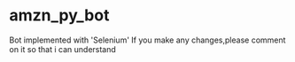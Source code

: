 # amzn_py_bot
 Bot implemented with 'Selenium'
 If you make any changes,please comment on it so that i can understand